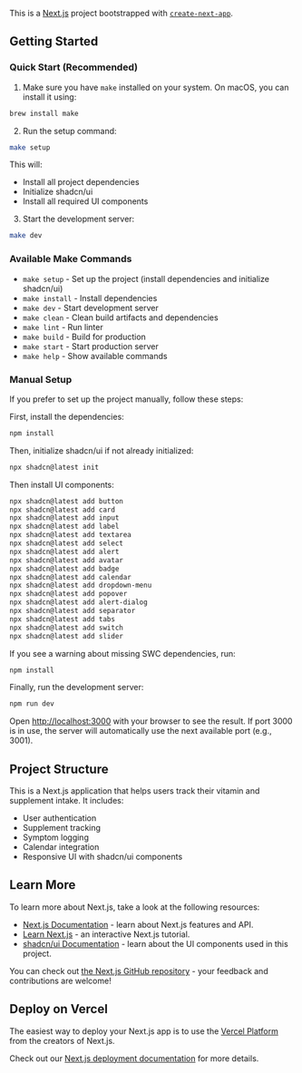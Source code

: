 This is a [Next.js](https://nextjs.org) project bootstrapped with [`create-next-app`](https://nextjs.org/docs/app/api-reference/cli/create-next-app).

## Getting Started

### Quick Start (Recommended)

1. Make sure you have `make` installed on your system. On macOS, you can install it using:
```bash
brew install make
```

2. Run the setup command:
```bash
make setup
```

This will:
- Install all project dependencies
- Initialize shadcn/ui
- Install all required UI components

3. Start the development server:
```bash
make dev
```

### Available Make Commands

- `make setup` - Set up the project (install dependencies and initialize shadcn/ui)
- `make install` - Install dependencies
- `make dev` - Start development server
- `make clean` - Clean build artifacts and dependencies
- `make lint` - Run linter
- `make build` - Build for production
- `make start` - Start production server
- `make help` - Show available commands

### Manual Setup

If you prefer to set up the project manually, follow these steps:

First, install the dependencies:

```bash
npm install
```

Then, initialize shadcn/ui if not already initialized:

```bash
npx shadcn@latest init
```

Then install UI components:
```bash
npx shadcn@latest add button
npx shadcn@latest add card
npx shadcn@latest add input
npx shadcn@latest add label
npx shadcn@latest add textarea
npx shadcn@latest add select
npx shadcn@latest add alert
npx shadcn@latest add avatar
npx shadcn@latest add badge
npx shadcn@latest add calendar
npx shadcn@latest add dropdown-menu
npx shadcn@latest add popover
npx shadcn@latest add alert-dialog
npx shadcn@latest add separator
npx shadcn@latest add tabs
npx shadcn@latest add switch
npx shadcn@latest add slider
```

If you see a warning about missing SWC dependencies, run:
```bash
npm install
```

Finally, run the development server:

```bash
npm run dev
```

Open [http://localhost:3000](http://localhost:3000) with your browser to see the result. If port 3000 is in use, the server will automatically use the next available port (e.g., 3001).

## Project Structure

This is a Next.js application that helps users track their vitamin and supplement intake. It includes:

- User authentication
- Supplement tracking
- Symptom logging
- Calendar integration
- Responsive UI with shadcn/ui components

## Learn More

To learn more about Next.js, take a look at the following resources:

- [Next.js Documentation](https://nextjs.org/docs) - learn about Next.js features and API.
- [Learn Next.js](https://nextjs.org/learn) - an interactive Next.js tutorial.
- [shadcn/ui Documentation](https://ui.shadcn.com) - learn about the UI components used in this project.

You can check out [the Next.js GitHub repository](https://github.com/vercel/next.js) - your feedback and contributions are welcome!

## Deploy on Vercel

The easiest way to deploy your Next.js app is to use the [Vercel Platform](https://vercel.com/new?utm_medium=default-template&filter=next.js&utm_source=create-next-app&utm_campaign=create-next-app-readme) from the creators of Next.js.

Check out our [Next.js deployment documentation](https://nextjs.org/docs/app/building-your-application/deploying) for more details.
